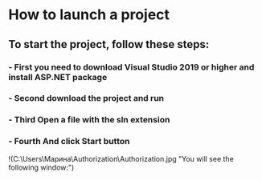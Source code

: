 # How to launch a project

## To start the project, follow these steps:

### - First you need to download Visual Studio 2019 or higher and install ASP.NET package
### - Second download the project and run

### - Third Open a file with the sln extension

### - Fourth And click Start button 

!(C:\Users\Марина\Authorization\Authorization.jpg "You will see the following window:")
